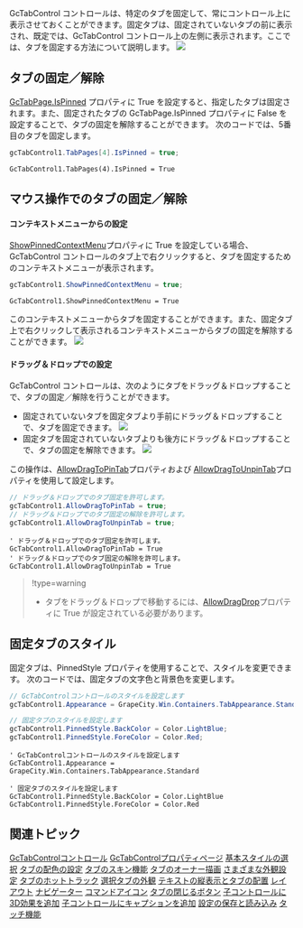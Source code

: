 GcTabControl コントロールは、特定のタブを固定して、常にコントロール上に表示させておくことができます。固定タブは、固定されていないタブの前に表示され、既定では、GcTabControl コントロール上の左側に表示されます。ここでは、タブを固定する方法について説明します。
![](/DOCUMENT_SITE_LINK_PREFIX_HERE/document-site-files/images/06fadbb1-c461-433a-b385-ae4966e56069/images/gctabcontrol.freezetabpage01.png)

## タブの固定／解除

[GcTabPage.IsPinned](gcdocsite__documentlink?toc-item-id=05d2ca44-76ae-4f1b-a928-cbf122dd9593) プロパティに True を設定すると、指定したタブは固定されます。また、固定されたタブの GcTabPage.IsPinned プロパティに False を設定することで、タブの固定を解除することができます。
次のコードでは、5番目のタブを固定します。

```csharp
gcTabControl1.TabPages[4].IsPinned = true;
```

```vbnet
GcTabControl1.TabPages(4).IsPinned = True
```

## マウス操作でのタブの固定／解除

#### コンテキストメニューからの設定

[ShowPinnedContextMenu](gcdocsite__documentlink?toc-item-id=65f544c3-240c-4162-9b32-69fdb1db1fc2)プロパティに True を設定している場合、GcTabControl コントロールのタブ上で右クリックすると、タブを固定するためのコンテキストメニューが表示されます。

```csharp
gcTabControl1.ShowPinnedContextMenu = true;
```

```vbnet
GcTabControl1.ShowPinnedContextMenu = True
```

このコンテキストメニューからタブを固定することができます。また、固定タブ上で右クリックして表示されるコンテキストメニューからタブの固定を解除することができます。
![](/DOCUMENT_SITE_LINK_PREFIX_HERE/document-site-files/images/06fadbb1-c461-433a-b385-ae4966e56069/images/gctabcontrol.freezetabpage02.png)

#### ドラッグ＆ドロップでの設定

GcTabControl コントロールは、次のようにタブをドラッグ＆ドロップすることで、タブの固定／解除を行うことができます。

* 固定されていないタブを固定タブより手前にドラッグ＆ドロップすることで、タブを固定できます。
    ![](/DOCUMENT_SITE_LINK_PREFIX_HERE/document-site-files/images/06fadbb1-c461-433a-b385-ae4966e56069/images/gctabcontrol.freezetabpage03.png)
* 固定タブを固定されていないタブよりも後方にドラッグ＆ドロップすることで、タブの固定を解除できます。
    ![](/DOCUMENT_SITE_LINK_PREFIX_HERE/document-site-files/images/06fadbb1-c461-433a-b385-ae4966e56069/images/gctabcontrol.freezetabpage04.png)

この操作は、[AllowDragToPinTab](gcdocsite__documentlink?toc-item-id=5a3e7a0f-64be-4dd5-a64c-c4f6cf2d12e4)プロパティおよび [AllowDragToUnpinTab](gcdocsite__documentlink?toc-item-id=77ff6283-afb6-42ab-a9ca-4bf8ae784774)プロパティを使用して設定します。

```csharp
// ドラッグ＆ドロップでのタブ固定を許可します。
gcTabControl1.AllowDragToPinTab = true;
// ドラッグ＆ドロップでのタブ固定の解除を許可します。
gcTabControl1.AllowDragToUnpinTab = true;
```

```vbnet
' ドラッグ＆ドロップでのタブ固定を許可します。
GcTabControl1.AllowDragToPinTab = True
' ドラッグ＆ドロップでのタブ固定の解除を許可します。
GcTabControl1.AllowDragToUnpinTab = True
```


> !type=warning
>
> * タブをドラッグ＆ドロップで移動するには、[AllowDragDrop](gcdocsite__documentlink?toc-item-id=078ba7c2-0201-4cc1-9035-db82646cda26)プロパティに True が設定されている必要があります。

## 固定タブのスタイル

固定タブは、PinnedStyle プロパティを使用することで、スタイルを変更できます。
次のコードでは、固定タブの文字色と背景色を変更します。

```csharp
// GcTabControlコントロールのスタイルを設定します 
gcTabControl1.Appearance = GrapeCity.Win.Containers.TabAppearance.Standard;

// 固定タブのスタイルを設定します
gcTabControl1.PinnedStyle.BackColor = Color.LightBlue;
gcTabControl1.PinnedStyle.ForeColor = Color.Red;
```

```vbnet
' GcTabControlコントロールのスタイルを設定します 
GcTabControl1.Appearance = GrapeCity.Win.Containers.TabAppearance.Standard

' 固定タブのスタイルを設定します
GcTabControl1.PinnedStyle.BackColor = Color.LightBlue
GcTabControl1.PinnedStyle.ForeColor = Color.Red
```

## 関連トピック

[GcTabControlコントロール](gcdocsite__documentlink?toc-item-id=41227543-a14d-488d-96ed-f61052baefe4)
[GcTabControlプロパティページ](gcdocsite__documentlink?toc-item-id=efa23818-5935-4782-b15f-d569b7e29b96)
[基本スタイルの選択](gcdocsite__documentlink?toc-item-id=d3383196-0370-43c3-81b0-9776401b2fb2)
[タブの配色の設定](gcdocsite__documentlink?toc-item-id=8c33c00d-4354-45ae-8e79-70d4a1989154)
[タブのスキン機能](gcdocsite__documentlink?toc-item-id=81d08d1b-9847-49f3-be16-bae8e29ce292)
[タブのオーナー描画](gcdocsite__documentlink?toc-item-id=6cb28b65-38ce-45e7-b316-264be84f4931)
[さまざまな外観設定](gcdocsite__documentlink?toc-item-id=49a0566f-d2f0-4bcd-ac34-ccf5aad63f6a)
[タブのホットトラック](gcdocsite__documentlink?toc-item-id=11737120-c7df-4ef0-b2d1-49674a8d0c0b)
[選択タブの外観](gcdocsite__documentlink?toc-item-id=d1881619-641e-4fd0-987c-725f6d5be46f)
[テキストの縦表示とタブの配置](gcdocsite__documentlink?toc-item-id=10779bdf-648f-4726-b1b7-8c667d9c298f)
[レイアウト](gcdocsite__documentlink?toc-item-id=8355cd6d-2680-46ba-8b93-45f9f78641ca)
[ナビゲーター](gcdocsite__documentlink?toc-item-id=6f08a71f-3686-425b-a05c-06904a4d5863)
[コマンドアイコン](gcdocsite__documentlink?toc-item-id=f6ed8101-373a-460d-9c49-2411ea9f3622)
[タブの閉じるボタン](gcdocsite__documentlink?toc-item-id=33511d7b-e5b5-49b9-b6b5-56b9e60248b4)
[子コントロールに3D効果を追加](gcdocsite__documentlink?toc-item-id=0b8155fb-6291-4643-ae44-d8394db354d4)
[子コントロールにキャプションを追加](gcdocsite__documentlink?toc-item-id=aa6f3293-b8ff-4384-bd8b-3dd7b1959653)
[設定の保存と読み込み](gcdocsite__documentlink?toc-item-id=e7896040-1f11-4e6f-a21c-e68c7ef976f4)
[タッチ機能](gcdocsite__documentlink?toc-item-id=b8c674c4-9924-4bb8-a7f5-ac5d34a65c70)